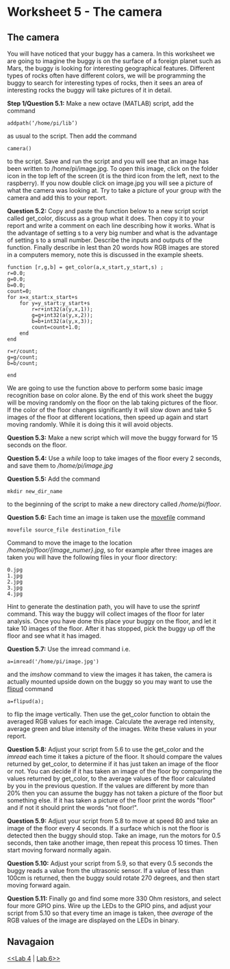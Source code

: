 Worksheet 5 - The camera
========================

The camera
----------

You will have noticed that your buggy has a camera.  In this worksheet we are going to imagine the buggy is on the surface of a foreign planet such as Mars, the buggy is looking for interesting geographical features.  Different types of rocks often have different colors, we will be programming the buggy to search for interesting types of rocks, then it sees an area of interesting rocks the buggy will take pictures of it in detail.


**Step 1/Question 5.1:** Make a new octave (MATLAB) script, add the command
```
addpath(‘/home/pi/lib’)
```

as usual to the script. Then add the command
```
camera()
```

to the script. Save and run the script and you will see that an image has been written to /home/pi/image.jpg.  To open this image, click on the folder icon in the top left of the screen (it is the third icon from the left, next to the raspberry).  If you now double click on image.jpg you will see a picture of what the camera was looking at.  Try to take a picture of your group with the camera and add this to your report.


**Question 5.2:** Copy and paste the function below to a new script script called get_color, discuss as a group what it does.   Then copy it to your report and write a comment on each line describing how it works.  What is the advantage of setting s to a very big number and what is the advantage of setting s to a small number.  Describe the inputs and outputs of the function.  Finally describe in lest than 20 words how RGB images are stored in a computers memory, note this is discussed in the example sheets.

```
function [r,g,b] = get_color(a,x_start,y_start,s) ;
r=0.0;
g=0.0;
b=0.0;
count=0;
for x=x_start:x_start+s
	for y=y_start:y_start+s
		r=r+int32(a(y,x,1));
		g=g+int32(a(y,x,2));
		b=b+int32(a(y,x,3));
		count=count+1.0;
	end
end

r=r/count;
g=g/count;
b=b/count;

end
```

We are going to use the function above to perform some basic image recognition base on color alone.  By the end of this work sheet the buggy will be moving randomly on the floor on the lab taking pictures of the floor.  If the color of the floor changes significantly it will slow down and take 5 images of the floor at different locations, then speed up again and start moving randomly.  While it is doing this it will avoid objects.

**Question 5.3:** Make a new script which will move the buggy forward for 15 seconds on the floor.

**Question 5.4:** Use a *while* loop to take images of the floor every 2 seconds, and save them to */home/pi/image.jpg*

**Question 5.5:** Add the command

```
mkdir new_dir_name
```

to the beginning of the script to make a new directory called */home/pi/floor*.

**Question 5.6:**  Each time an image is taken use the [movefile](https://www.mathworks.com/help/matlab/ref/movefile.html) command

```
movefile source_file destination_file
```
Command to move the image to the location */home/pi/floor/{image_numer}.jpg*, so for example after three images are taken you will have the following files in your floor directory:

```
0.jpg
1.jpg
2.jpg
3.jpg
4.jpg
```

Hint to generate the destination path, you will have to use the sprintf command.  This way the buggy will collect images of the floor for later analysis.  Once you have done this place your buggy on the floor, and let it take 10 images of the floor.  After it has stopped, pick the buggy up off the floor and see what it has imaged.

**Question 5.7:**  Use the imread command i.e.

```
a=imread('/home/pi/image.jpg')
```

and the *imshow* command to view the images it has taken, the camera is actually mounted upside down on the buggy so you may want to use the [flipud](https://www.mathworks.com/help/matlab/ref/flipud.html) command 

```
a=flipud(a);
```

to flip the image vertically.  Then use the get_color function to obtain the averaged RGB values for each image.  Calculate the average red intensity, average green and blue intensity of the images.  Write these values in your report.

**Question 5.8:** Adjust your script from 5.6 to use the get_color and the *imread* each time it takes a picture of the floor.  It should compare the values returned by get_color, to determine if it has just taken an image of the floor or not.  You can decide if it has taken an image of the floor by comparing the values returned by get_color, to the average values of the floor calculated by you in the previous question.  If the values are different by more than 20% then you can assume the buggy has not taken a picture of the floor but something else.  If it has taken a picture of the floor print the words "floor" and if not it should print the words "not floor!".

**Question 5.9:** Adjust your script from 5.8 to move at speed 80 and take an image of the floor every 4 seconds.  If a surface which is not the floor is detected then the buggy should stop.  Take an image, run the motors for 0.5 seconds, then take another image, then repeat this process 10 times.  Then start moving forward normally again.

**Question 5.10:** Adjust your script from 5.9, so that every 0.5 seconds the buggy reads a value from the ultrasonic sensor.  If a value of less than 100cm is returned, then the buggy sould rotate 270 degrees, and then start moving forward again.

**Question 5.11:** Finally go and find some more 330 Ohm resistors, and select four more GPIO pins.  Wire up the LEDs to the GPIO pins, and adjust your script from 5.10 so that every time an image is taken, thee *average* of the RGB values of the image are displayed on the LEDs in binary.

Navagaion
-----------------
[<<Lab 4](https://github.com/roderickmackenzie/matlab_robot_buggy/blob/master/WS4/worksheet.md) |
[Lab 6>>](https://github.com/roderickmackenzie/matlab_robot_buggy/blob/master/WS6/worksheet.md)
